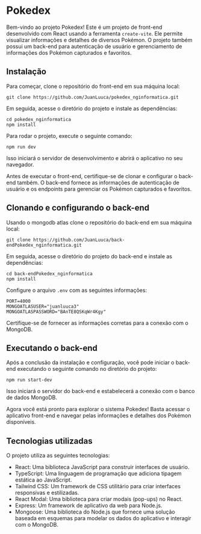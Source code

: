 # Pokedex

Bem-vindo ao projeto Pokedex! Este é um projeto de front-end desenvolvido com React usando a ferramenta `create-vite`. Ele permite visualizar informações e detalhes de diversos Pokémon. O projeto também possui um back-end para autenticação de usuário e gerenciamento de informações dos Pokémon capturados e favoritos.

## Instalação

Para começar, clone o repositório do front-end em sua máquina local:

```shell
git clone https://github.com/JuanLuuca/pokedex_nginformatica.git
```

Em seguida, acesse o diretório do projeto e instale as dependências:

```shell
cd pokedex_nginformatica
npm install
```

Para rodar o projeto, execute o seguinte comando:

```shell
npm run dev
```

Isso iniciará o servidor de desenvolvimento e abrirá o aplicativo no seu navegador.

Antes de executar o front-end, certifique-se de clonar e configurar o back-end também. O back-end fornece as informações de autenticação de usuário e os endpoints para gerenciar os Pokémon capturados e favoritos.

## Clonando e configurando o back-end

Usando o mongodb atlas clone o repositório do back-end em sua máquina local:

```shell
git clone https://github.com/JuanLuuca/back-endPokedex_nginformatica.git
```

Em seguida, acesse o diretório do projeto do back-end e instale as dependências:

```shell
cd back-endPokedex_nginformatica
npm install
```

Configure o arquivo `.env` com as seguintes informações:

```shell
PORT=4000
MONGOATLASUSER="juanluuca3"
MONGOATLASPASSWORD="BAnTE8QSKqWr4Kgy"
```

Certifique-se de fornecer as informações corretas para a conexão com o MongoDB.

## Executando o back-end

Após a conclusão da instalação e configuração, você pode iniciar o back-end executando o seguinte comando no diretório do projeto:

```shell
npm run start-dev
```

Isso iniciará o servidor do back-end e estabelecerá a conexão com o banco de dados MongoDB.

Agora você está pronto para explorar o sistema Pokedex! Basta acessar o aplicativo front-end e navegar pelas informações e detalhes dos Pokémon disponíveis.

## Tecnologias utilizadas

O projeto utiliza as seguintes tecnologias:

- React: Uma biblioteca JavaScript para construir interfaces de usuário.
- TypeScript: Uma linguagem de programação que adiciona tipagem estática ao JavaScript.
- Tailwind CSS: Um framework de CSS utilitário para criar interfaces responsivas e estilizadas.
- React Modal: Uma biblioteca para criar modais (pop-ups) no React.
- Express: Um framework de aplicativo da web para Node.js.
- Mongoose: Uma biblioteca do Node.js que fornece uma solução baseada em esquemas para modelar os dados do aplicativo e interagir com o MongoDB.
